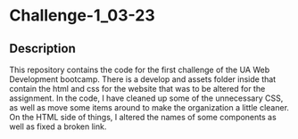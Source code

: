 # Challenge-1_03-23

## Description
This repository contains the code for the first challenge of the UA Web Development bootcamp. There is a develop and assets folder inside that contain the html and css for the website that was to be altered for the assignment. In the code, I have cleaned up some of the unnecessary CSS, as well as move some items around to make the organization a little cleaner. On the HTML side of things, I altered the names of some components as well as fixed a broken link.
